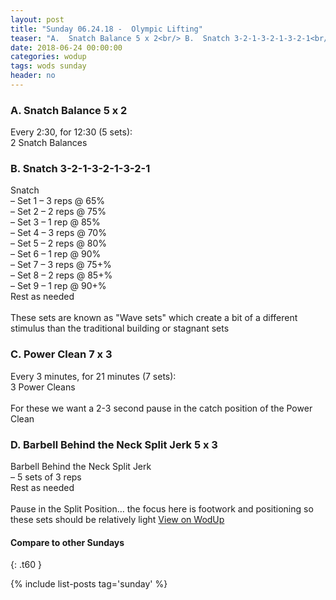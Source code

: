 ```yaml
---
layout: post
title: "Sunday 06.24.18 -  Olympic Lifting"
teaser: "A.  Snatch Balance 5 x 2<br/> B.  Snatch 3-2-1-3-2-1-3-2-1<br/> C.  Power Clean 7 x 3<br/> D.  Barbell Behind the Neck Split Jerk 5 x 3"
date: 2018-06-24 00:00:00
categories: wodup
tags: wods sunday
header: no
---
```



<h3>A.  Snatch Balance 5 x 2</h3>
Every 2:30, for 12:30 (5 sets):<br/>2 Snatch Balances<br/>
<h3>B.  Snatch 3-2-1-3-2-1-3-2-1</h3>
Snatch<br/>– Set 1 – 3 reps  @ 65%<br/>– Set 2 – 2 reps  @ 75%<br/>– Set 3 – 1 rep  @ 85%<br/>– Set 4 – 3 reps  @ 70%<br/>– Set 5 – 2 reps  @ 80%<br/>– Set 6 – 1 rep  @ 90%<br/>– Set 7 – 3 reps  @ 75+%<br/>– Set 8 – 2 reps  @ 85+%<br/>– Set 9 – 1 rep  @ 90+%<br/>Rest as needed<br/><br/>These sets are known as "Wave sets" which create a bit of a different stimulus than the traditional building or stagnant sets
<h3>C.  Power Clean 7 x 3</h3>
Every 3 minutes, for 21 minutes (7 sets):<br/>3 Power Cleans<br/><br/>For these we want a 2-3 second pause in the catch position of the Power Clean
<h3>D.  Barbell Behind the Neck Split Jerk 5 x 3</h3>
Barbell Behind the Neck Split Jerk<br/>– 5 sets of 3 reps <br/>Rest as needed<br/><br/>Pause in the Split Position… the focus here is footwork and positioning so these sets should be relatively light
<a href="https://www.wodup.com/gyms/asphodel/wods/7132" target="blank">View on WodUp</a>


#### Compare to other Sundays
{: .t60 }

{% include list-posts tag='sunday' %}